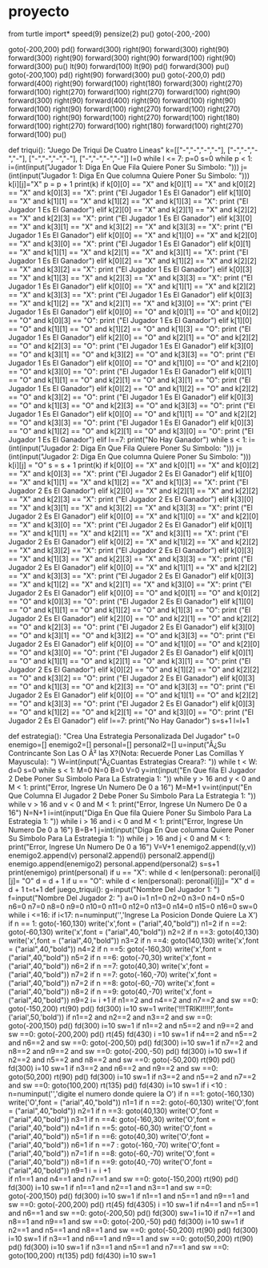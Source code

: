 # proyecto
from turtle import*
speed(9)
pensize(2)
pu()
goto(-200,-200)

goto(-200,200)
pd()
forward(300)
right(90)
forward(300)
right(90)
forward(300)
right(90)
forward(300)
right(90)
forward(100)
right(90)
forward(300)
pu()
lt(90)
forward(100)
lt(90)
pd()
forward(300)
pu()
goto(-200,100)
pd()
right(90)
forward(300)
pu()
goto(-200,0)
pd()
forward(400)
right(90)
forward(100)
right(180)
forward(300)
right(270)
forward(100)
right(270)
forward(100)
right(270)
forward(100)
right(90)
forward(300)
right(90)
forward(400)
right(90)
forward(100)
right(90)
forward(100)
right(90)
forward(100)
right(270)
forward(100)
right(270)
forward(100)
right(90)
forward(100)
right(270)
forward(100)
right(180)
forward(100)
right(270)
forward(100)
right(180)
forward(100)
right(270)
forward(100)
pu()

def triqui():
    "Juego De Triqui De Cuatro Lineas"
    k=[["-","-","-","-"],
       ["-","-","-","-"],
       ["-","-","-","-"],
       ["-","-","-","-"]]
    l=0
    while l <= 7:
            p=0
            s=0
            while p < 1:
                i=(int(input("Jugador 1: Diga En Que Fila Quiere Poner Su Simbolo: ")))
                j=(int(input("Jugador 1: Diga En Que columna Quiere Poner Su Simbolo: ")))
                k[i][j]="X"
                p = p + 1
                print(k)
                if k[0][0] == "X" and k[0][1] == "X" and k[0][2] == "X" and k[0][3] == "X":
                    print ("El Jugador 1 Es El Ganador")
                elif k[1][0] == "X" and k[1][1] == "X" and k[1][2] == "X" and k[1][3] == "X":
                    print ("El Jugador 1 Es El Ganador")
                elif k[2][0] == "X" and k[2][1] == "X" and k[2][2] == "X" and k[2][3] == "X":
                    print ("El Jugador 1 Es El Ganador")
                elif k[3][0] == "X" and k[3][1] == "X" and k[3][2] == "X" and k[3][3] == "X":
                    print ("El Jugador 1 Es El Ganador")
                elif k[0][0] == "X" and k[1][0] == "X" and k[2][0] == "X" and k[3][0] == "X":
                    print ("El Jugador 1 Es El Ganador")
                elif k[0][1] == "X" and k[1][1] == "X" and k[2][1] == "X" and k[3][1] == "X":
                    print ("El Jugador 1 Es El Ganador")
                elif k[0][2] == "X" and k[1][2] == "X" and k[2][2] == "X" and k[3][2] == "X":
                    print ("El Jugador 1 Es El Ganador")
                elif k[0][3] == "X" and k[1][3] == "X" and k[2][3] == "X" and k[3][3] == "X":
                    print ("El Jugador 1 Es El Ganador")
                elif k[0][0] == "X" and k[1][1] == "X" and k[2][2] == "X" and k[3][3] == "X":
                    print ("El Jugador 1 Es El Ganador")
                elif k[0][3] == "X" and k[1][2] == "X" and k[2][1] == "X" and k[3][0] == "X":
                    print ("El Jugador 1 Es El Ganador")
                elif k[0][0] == "O" and k[0][1] == "O" and k[0][2] == "O" and k[0][3] == "O":
                    print ("El Jugador 1 Es El Ganador")
                elif k[1][0] == "O" and k[1][1] == "O" and k[1][2] == "O" and k[1][3] == "O":
                    print ("El Jugador 1 Es El Ganador")
                elif k[2][0] == "O" and k[2][1] == "O" and k[2][2] == "O" and k[2][3] == "O":
                    print ("El Jugador 1 Es El Ganador")
                elif k[3][0] == "O" and k[3][1] == "O" and k[3][2] == "O" and k[3][3] == "O":
                    print ("El Jugador 1 Es El Ganador")
                elif k[0][0] == "O" and k[1][0] == "O" and k[2][0] == "O" and k[3][0] == "O":
                    print ("El Jugador 1 Es El Ganador")
                elif k[0][1] == "O" and k[1][1] == "O" and k[2][1] == "O" and k[3][1] == "O":
                    print ("El Jugador 1 Es El Ganador")
                elif k[0][2] == "O" and k[1][2] == "O" and k[2][2] == "O" and k[3][2] == "O":
                    print ("El Jugador 1 Es El Ganador")
                elif k[0][3] == "O" and k[1][3] == "O" and k[2][3] == "O" and k[3][3] == "O":
                    print ("El Jugador 1 Es El Ganador")
                elif k[0][0] == "O" and k[1][1] == "O" and k[2][2] == "O" and k[3][3] == "O":
                    print ("El Jugador 1 Es El Ganador")
                elif k[0][3] == "O" and k[1][2] == "O" and k[2][1] == "O" and k[3][0] == "O":
                    print ("El Jugador 1 Es El Ganador")
                elif l==7:
                    print("No Hay Ganador")
            while s < 1:
                i=(int(input("Jugador 2: Diga En Que Fila Quiere Poner Su Simbolo: ")))
                j=(int(input("Jugador 2: Diga En Que columna Quiere Poner Su Simbolo: ")))
                k[i][j] = "O"
                s = s + 1
                print(k)
                if k[0][0] == "X" and k[0][1] == "X" and k[0][2] == "X" and k[0][3] == "X":
                    print ("El Jugador 2 Es El Ganador")
                elif k[1][0] == "X" and k[1][1] == "X" and k[1][2] == "X" and k[1][3] == "X":
                    print ("El Jugador 2 Es El Ganador")
                elif k[2][0] == "X" and k[2][1] == "X" and k[2][2] == "X" and k[2][3] == "X":
                    print ("El Jugador 2 Es El Ganador")
                elif k[3][0] == "X" and k[3][1] == "X" and k[3][2] == "X" and k[3][3] == "X":
                    print ("El Jugador 2 Es El Ganador")
                elif k[0][0] == "X" and k[1][0] == "X" and k[2][0] == "X" and k[3][0] == "X":
                    print ("El Jugador 2 Es El Ganador")
                elif k[0][1] == "X" and k[1][1] == "X" and k[2][1] == "X" and k[3][1] == "X":
                    print ("El Jugador 2 Es El Ganador")
                elif k[0][2] == "X" and k[1][2] == "X" and k[2][2] == "X" and k[3][2] == "X":
                    print ("El Jugador 2 Es El Ganador")
                elif k[0][3] == "X" and k[1][3] == "X" and k[2][3] == "X" and k[3][3] == "X":
                    print ("El Jugador 2 Es El Ganador")
                elif k[0][0] == "X" and k[1][1] == "X" and k[2][2] == "X" and k[3][3] == "X":
                    print ("El Jugador 2 Es El Ganador")
                elif k[0][3] == "X" and k[1][2] == "X" and k[2][1] == "X" and k[3][0] == "X":
                    print ("El Jugador 2 Es El Ganador")
                elif k[0][0] == "O" and k[0][1] == "O" and k[0][2] == "O" and k[0][3] == "O":
                    print ("El Jugador 2 Es El Ganador")
                elif k[1][0] == "O" and k[1][1] == "O" and k[1][2] == "O" and k[1][3] == "O":
                    print ("El Jugador 2 Es El Ganador")
                elif k[2][0] == "O" and k[2][1] == "O" and k[2][2] == "O" and k[2][3] == "O":
                    print ("El Jugador 2 Es El Ganador")
                elif k[3][0] == "O" and k[3][1] == "O" and k[3][2] == "O" and k[3][3] == "O":
                    print ("El Jugador 2 Es El Ganador")
                elif k[0][0] == "O" and k[1][0] == "O" and k[2][0] == "O" and k[3][0] == "O":
                    print ("El Jugador 2 Es El Ganador")
                elif k[0][1] == "O" and k[1][1] == "O" and k[2][1] == "O" and k[3][1] == "O":
                    print ("El Jugador 2 Es El Ganador")
                elif k[0][2] == "O" and k[1][2] == "O" and k[2][2] == "O" and k[3][2] == "O":
                    print ("El Jugador 2 Es El Ganador")
                elif k[0][3] == "O" and k[1][3] == "O" and k[2][3] == "O" and k[3][3] == "O":
                    print ("El Jugador 2 Es El Ganador")
                elif k[0][0] == "O" and k[1][1] == "O" and k[2][2] == "O" and k[3][3] == "O":
                    print ("El Jugador 2 Es El Ganador")
                elif k[0][3] == "O" and k[1][2] == "O" and k[2][1] == "O" and k[3][0] == "O":
                    print ("El Jugador 2 Es El Ganador")
                elif l==7:
                    print("No Hay Ganador")
                s=s+1
            l=l+1
        

def estrategia():
    "Crea Una Estrategia Personalizada Del Jugador"
    t=0
    enemigo=[]
    enemigo2=[]
    personal=[]
    personal2=[]
    u=input("Â¿Su Contrincante Son Las O Ã² las X?(Nota: Recuerde Poner Las Comillas Y Mayuscula): ")
    W=int(input("Â¿Cuantas Estrategias Creara?: "))
    while t < W:
        d=0
        s=0
        while s < 1:
            M=0
            N=0
            B=0
            V=0
            y=int(input("En Que fila El Jugador 2 Debe Poner Su Simbolo Para La Estrategia 1: "))
            while y > 16 and y < 0 and M < 1:
                print("Error, Ingrese Un Numero De 0 a 16")
                M=M+1
            v=int(input("En Que Columna El Jugador 2 Debe Poner Su Simbolo Para La Estrategia 1: "))
            while v > 16 and v < 0 and M < 1:
                print("Error, Ingrese Un Numero De 0 a 16")
                N=N+1
            i=int(input("Diga En Que fila Quiere Poner Su Simbolo Para La Estrategia 1: "))
            while i > 16 and i < 0 and M < 1:
                print("Error, Ingrese Un Numero De 0 a 16")
                B=B+1
            j=int(input("Diga En Que columna Quiere Poner Su Simbolo Para La Estrategia 1: "))
            while j > 16 and j < 0 and M < 1:
                print("Error, Ingrese Un Numero De 0 a 16")
                V=V+1
            enemigo2.append((y,v))
            enemigo2.append(v)
            personal2.append(i)
            personal2.append(j)
            enemigo.append(enemigo2)
            personal.append(personal2)
            s=s+1
        print(enemigo)
        print(personal)
        if u == "X":
            while d < len(personal):
                peronal[i][j]= "O"
                d = d + 1
        if u == "O":
            while d < len(personal):
                peronal[i][j]= "X"
                d = d + 1
        t=t+1
def juego_triqui():
    g=input("Nombre Del Jugador 1: ")
    f=input("Nombre Del Jugador 2: ")
    a=0
i=1
n1=0
n2=0
n3=0
n4=0
n5=0
n6=0
n7=0
n8=0
n9=0
n10=0
n11=0
n12=0
n13=0
n14=0
n15=0
n16=0
sw=0
while i <=16:
    if i<17:
        n=numinput('','Ingrese La Posicion Donde Quiere La X')   
        if n == 1:
            goto(-160,130)
            write('x',font = ("arial",40,"bold"))
            n1=2
        if n ==2:
            goto(-60,130)
            write('x',font = ("arial",40,"bold"))
            n2=2
        if n ==3:
            goto(40,130)
            write('x',font = ("arial",40,"bold"))
            n3=2
        if n ==4:
            goto(140,130)
            write('x',font = ("arial",40,"bold"))
            n4=2
        if n ==5:
            goto(-160,30)
            write('x',font = ("arial",40,"bold"))
            n5=2
        if n ==6:
            goto(-70,30)
            write('x',font = ("arial",40,"bold"))
            n6=2
        if n ==7:
            goto(40,30)
            write('x',font = ("arial",40,"bold"))
            n7=2
        if n ==7:
            goto(-160,-70)
            write('x',font = ("arial",40,"bold"))
            n7=2
        if n ==8:
            goto(-60,-70)
            write('x',font = ("arial",40,"bold"))
            n8=2
        if n ==9:
            goto(40,-70)
            write('x',font = ("arial",40,"bold"))
            n9=2
        i= i +1
    if n1==2 and n4==2 and n7==2 and sw ==0:
        goto(-150,200)
        rt(90)
        pd()
        fd(300)
        i=10
        sw=1
        write('!!!TRIKI!!!!!',font=('arial',50,'bold'))
    if n1==2 and n2==2 and n3==2 and sw ==0:
        goto(-200,150)
        pd()
        fd(300)
        i=10
        sw=1
    if n1==2 and n5==2 and n9==2 and sw ==0:
        goto(-200,200)
        pd()
        rt(45)
        fd(430)
        i =10
        sw=1
    if n4==2 and n5==2 and n6==2 and sw ==0:
        goto(-200,50)
        pd()
        fd(300)
        i=10
        sw=1
    if n7==2 and n8==2 and n9==2 and sw ==0:
        goto(-200,-50)
        pd()
        fd(300)
        i=10
        sw=1
    if n2==2 and n5==2 and n8==2 and sw ==0:
        goto(-50,200)
        rt(90)
        pd()
        fd(300)
        i=10
        sw=1
    if n3==2 and n6==2 and n9==2 and sw ==0:
        goto(50,200)
        rt(90)
        pd()
        fd(300)
        i=10
        sw=1
    if n3==2 and n5==2 and n7==2 and sw ==0:
        goto(100,200)
        rt(135)
        pd()
        fd(430)
        i=10
        sw=1
    if i <10 : 
        n=numinput('','digite el numero donde quiere la O')
        if n ==1:
            goto(-160,130)
            write('O',font = ("arial",40,"bold"))
            n1=1
        if n ==2:
            goto(-60,130)
            write('O',font = ("arial",40,"bold"))
            n2=1
        if n ==3:
            goto(40,130)
            write('O',font = ("arial",40,"bold"))
            n3=1
        if n ==4:
            goto(-160,30)
            write('O',font = ("arial",40,"bold"))
            n4=1
        if n ==5:
            goto(-60,30)
            write('O',font = ("arial",40,"bold"))
            n5=1
        if n ==6:
            goto(40,30)
            write('O',font = ("arial",40,"bold"))
            n6=1
        if n ==7 :
            goto(-160,-70)
            write('O',font = ("arial",40,"bold"))
            n7=1
        if n ==8:
            goto(-60,-70)
            write('O',font = ("arial",40,"bold"))
            n8=1
        if n ==9:
            goto(40,-70)
            write('O',font = ("arial",40,"bold"))
            n9=1
        i = i +1   
    if n1==1 and n4==1 and n7==1 and sw ==0:
        goto(-150,200)
        rt(90)
        pd()
        fd(300)
        i=10
        sw=1
    if n1==1 and n2==1 and n3==1 and sw ==0:
        goto(-200,150)
        pd()
        fd(300)
        i=10
        sw=1
    if n1==1 and n5==1 and n9==1 and sw ==0:
        goto(-200,200)
        pd()
        rt(45)
        fd(4305)
        i =10
        sw=1
    if n4==1 and n5==1 and n6==1 and sw ==0:
        goto(-200,50)
        pd()
        fd(300)
        sw=1
        i=10
    if n7==1 and n8==1 and n9==1 and sw ==0:
        goto(-200,-50)
        pd()
        fd(300)
        i=10
        sw=1
    if n2==1 and n5==1 and n8==1 and sw ==0:
        goto(-50,200)
        rt(90)
        pd()
        fd(300)
        i=10
        sw=1
    if n3==1 and n6==1 and n9==1 and sw ==0:
        goto(50,200)
        rt(90)
        pd()
        fd(300)
        i=10
        sw=1
    if n3==1 and n5==1 and n7==1 and sw ==0:
        goto(100,200)
        rt(135)
        pd()
        fd(430)
        i=10
        sw=1

